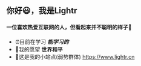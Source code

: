 ## 你好😃，我是Lightr

#### 一位喜欢热爱互联网的人，但看起来并不聪明的样子😬



- ⏰目前在学习 ***能学习的*** 
- 🙏我的愿望 **世界和平**
- 🐹这是我的小站点(弱势群体) https://www.lightr.cn

